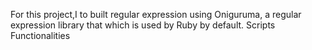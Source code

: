 For this project,I to built regular expression using Oniguruma, a regular expression library that which is used by Ruby by default.
Scripts Functionalities
